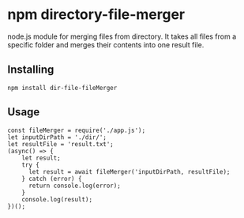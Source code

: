 # npm directory-file-merger

node.js module for merging files from directory.
It takes all files from a specific folder and merges their contents into one result file.

## Installing

```
npm install dir-file-fileMerger
```

## Usage

```
const fileMerger = require('./app.js');
let inputDirPath = './dir/';
let resultFile = 'result.txt';
(async() => {
    let result;
    try {
      let result = await fileMerger('inputDirPath, resultFile);
    } catch (error) {
      return console.log(error);
    }
    console.log(result);
})();
```
